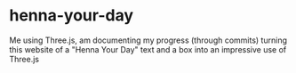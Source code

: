 # henna-your-day
Me using Three.js, am documenting my progress (through commits) turning this website of a "Henna Your Day" text and a box into an impressive use of Three.js

